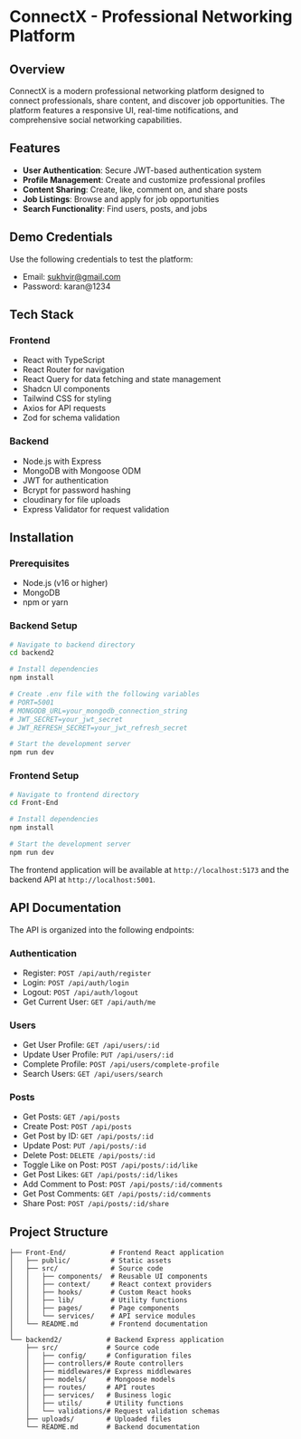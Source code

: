 # ConnectX - Professional Networking Platform

## Overview

ConnectX is a modern professional networking platform designed to connect professionals, share content, and discover job opportunities. The platform features a responsive UI, real-time notifications, and comprehensive social networking capabilities.

## Features

- **User Authentication**: Secure JWT-based authentication system
- **Profile Management**: Create and customize professional profiles
- **Content Sharing**: Create, like, comment on, and share posts
- **Job Listings**: Browse and apply for job opportunities
- **Search Functionality**: Find users, posts, and jobs
  
## Demo Credentials
Use the following credentials to test the platform:

- Email: sukhvir@gmail.com
- Password: karan@1234



## Tech Stack

### Frontend
- React with TypeScript
- React Router for navigation
- React Query for data fetching and state management
- Shadcn UI components
- Tailwind CSS for styling
- Axios for API requests
- Zod for schema validation

### Backend
- Node.js with Express
- MongoDB with Mongoose ODM
- JWT for authentication
- Bcrypt for password hashing
- cloudinary for file uploads
- Express Validator for request validation

## Installation

### Prerequisites
- Node.js (v16 or higher)
- MongoDB
- npm or yarn

### Backend Setup

```bash
# Navigate to backend directory
cd backend2

# Install dependencies
npm install

# Create .env file with the following variables
# PORT=5001
# MONGODB_URL=your_mongodb_connection_string
# JWT_SECRET=your_jwt_secret
# JWT_REFRESH_SECRET=your_jwt_refresh_secret

# Start the development server
npm run dev
```

### Frontend Setup

```bash
# Navigate to frontend directory
cd Front-End

# Install dependencies
npm install

# Start the development server
npm run dev
```

The frontend application will be available at `http://localhost:5173` and the backend API at `http://localhost:5001`.

## API Documentation

The API is organized into the following endpoints:

### Authentication
- Register: `POST /api/auth/register`
- Login: `POST /api/auth/login`
- Logout: `POST /api/auth/logout`
- Get Current User: `GET /api/auth/me`

### Users
- Get User Profile: `GET /api/users/:id`
- Update User Profile: `PUT /api/users/:id`
- Complete Profile: `POST /api/users/complete-profile`
- Search Users: `GET /api/users/search`

### Posts
- Get Posts: `GET /api/posts`
- Create Post: `POST /api/posts`
- Get Post by ID: `GET /api/posts/:id`
- Update Post: `PUT /api/posts/:id`
- Delete Post: `DELETE /api/posts/:id`
- Toggle Like on Post: `POST /api/posts/:id/like`
- Get Post Likes: `GET /api/posts/:id/likes`
- Add Comment to Post: `POST /api/posts/:id/comments`
- Get Post Comments: `GET /api/posts/:id/comments`
- Share Post: `POST /api/posts/:id/share`

## Project Structure

```
├── Front-End/           # Frontend React application
│   ├── public/          # Static assets
│   ├── src/             # Source code
│   │   ├── components/  # Reusable UI components
│   │   ├── context/     # React context providers
│   │   ├── hooks/       # Custom React hooks
│   │   ├── lib/         # Utility functions
│   │   ├── pages/       # Page components
│   │   └── services/    # API service modules
│   └── README.md        # Frontend documentation
│
└── backend2/           # Backend Express application
    ├── src/            # Source code
    │   ├── config/     # Configuration files
    │   ├── controllers/# Route controllers
    │   ├── middlewares/# Express middlewares
    │   ├── models/     # Mongoose models
    │   ├── routes/     # API routes
    │   ├── services/   # Business logic
    │   ├── utils/      # Utility functions
    │   └── validations/# Request validation schemas
    ├── uploads/        # Uploaded files
    └── README.md       # Backend documentation
```

